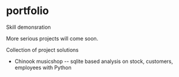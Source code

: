 # portfolio

Skill demonsration

More serious projects will come soon.

Collection of project solutions
 - Chinook musicshop -- sqlite based analysis on stock, customers, employees with Python
